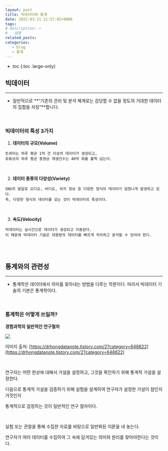 ```yaml
---
layout: post
title: 빅데이터와 통계
date: 2022-03-21 21:57:02+0900
tags: 
# description: >
#   설명
related_posts:
categories:
   - blog
   - 통계
---
```


* toc
{:toc .large-only}

## 빅데이터

---

- 일반적으로 **“기존의 관리 및 분석 쳬계로는 감당할 수 없을 정도의 거대한 데이터의 집합을 자칭”**합니다.

<br>

### 빅데이터의 특성 3가지

1. **데이터의 규모(Volume)**

```
트위터는 하루 평균 1억 건 이상의 데이터가 생성되고,
유튜브의 하루 평균 동영상 재생건수는 40억 회를 훌쩍 넘는다.
```

<br>

2. **데이터 종류의 다양성(Variety)**

```
SNS의 발달로 오디오, 비디오, 위치 정보 등 다양한 형식의 데이터가 엄청나게 발생하고 있다.
즉, 다양한 형식의 데이터를 갖는 것이 빅데이터의 특성이다.
```

<br>

3. **속도(Velocity)**

```
빅데이터는 실시간으로 데이터가 생성되고 이동된다.
이 때문에 빅데이터 기술은 대용량의 데이터를 빠르게 처리하고 분석할 수 있어야 한다.
```

<br>
<br>

## 통계와의 관련성

---

- 통계학은 데이터에서 의미를 찾아내는 방법을 다루는 학문이다.
따라서 빅데이터 기술의 기본은 통계학이다.

<br>

### 통계학은 어떻게 쓰일까?

**경험과학의 일반적인 연구절차**

![](https://s3.us-west-2.amazonaws.com/secure.notion-static.com/87b7335d-8c56-4de4-85a5-df3d4c54851a/Untitled.png?X-Amz-Algorithm=AWS4-HMAC-SHA256&X-Amz-Content-Sha256=UNSIGNED-PAYLOAD&X-Amz-Credential=AKIAT73L2G45EIPT3X45%2F20220321%2Fus-west-2%2Fs3%2Faws4_request&X-Amz-Date=20220321T130131Z&X-Amz-Expires=86400&X-Amz-Signature=67dcae93d29d05d1ea6d6497c1126a27a198c3b37eacfc436062b0ba69208e1b&X-Amz-SignedHeaders=host&response-content-disposition=filename%20%3D%22Untitled.png%22&x-id=GetObject)

이미지 출처: [https://drhongdatanote.tistory.com/2?category=648822](https://drhongdatanote.tistory.com/2?category=648822)

<br>

연구자는 어떤 현상에 대해서 가설을 설정하고, 그것을 확인하기 위해 통계적 가설을 설정한다.

다음으로 통계적 가설을 검증하기 위해 실험을 설계하여 연구자가 설정한 가설이 참인지 거짓인지

통계적으로 검정하는 것이 일반적인 연구 절차이다.

<br>

실험 또는 관찰을 통해 수집한 자료를 바탕으로 일반화된 이론을 내 놓는다.

연구자가 여러 데이터를 수집하여 그 속에 담겨있는 의미와 원리를 찾아야한다는 것이다.